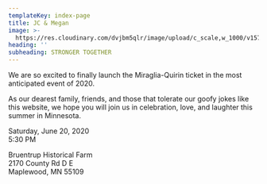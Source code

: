 ```yaml
---
templateKey: index-page
title: JC & Megan
image: >-
  https://res.cloudinary.com/dvjbm5qlr/image/upload/c_scale,w_1000/v1577644071/IMG_20190530_181445_cydtzr.jpg
heading: ''
subheading: STRONGER TOGETHER
---
```

We are so excited to finally launch the Miraglia-Quirin ticket in the most anticipated event of 2020.

As our dearest family, friends, and those that tolerate our goofy jokes like this website, we hope you will join us in celebration, love, and laughter this summer in Minnesota.

Saturday, June 20, 2020\
5:30 PM

Bruentrup Historical Farm\
2170 County Rd D E\
Maplewood, MN 55109
